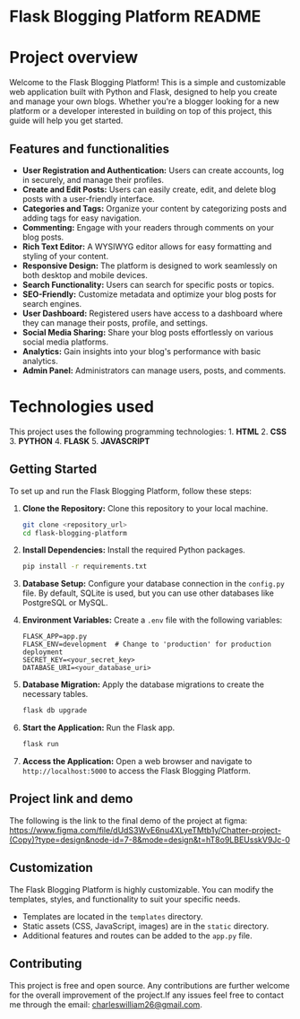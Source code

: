 # Flask Blogging Platform README

# Project overview

Welcome to the Flask Blogging Platform! This is a simple and customizable web application built with Python and Flask, designed to help you create and manage your own blogs. Whether you're a blogger looking for a new platform or a developer interested in building on top of this project, this guide will help you get started.

## Features and functionalities

- **User Registration and Authentication:** Users can create accounts, log in securely, and manage their profiles.
- **Create and Edit Posts:** Users can easily create, edit, and delete blog posts with a user-friendly interface.
- **Categories and Tags:** Organize your content by categorizing posts and adding tags for easy navigation.
- **Commenting:** Engage with your readers through comments on your blog posts.
- **Rich Text Editor:** A WYSIWYG editor allows for easy formatting and styling of your content.
- **Responsive Design:** The platform is designed to work seamlessly on both desktop and mobile devices.
- **Search Functionality:** Users can search for specific posts or topics.
- **SEO-Friendly:** Customize metadata and optimize your blog posts for search engines.
- **User Dashboard:** Registered users have access to a dashboard where they can manage their posts, profile, and settings.
- **Social Media Sharing:** Share your blog posts effortlessly on various social media platforms.
- **Analytics:** Gain insights into your blog's performance with basic analytics.
- **Admin Panel:** Administrators can manage users, posts, and comments.

# Technologies used

This project uses the following programming technologies:
                                 1. **HTML**
                                 2. **CSS**
                                 3. **PYTHON**
                                 4. **FLASK**
                                 5. **JAVASCRIPT**

## Getting Started

To set up and run the Flask Blogging Platform, follow these steps:

1. **Clone the Repository:** Clone this repository to your local machine.

   ```bash
   git clone <repository_url>
   cd flask-blogging-platform
   ```

2. **Install Dependencies:** Install the required Python packages.

   ```bash
   pip install -r requirements.txt
   ```

3. **Database Setup:** Configure your database connection in the `config.py` file. By default, SQLite is used, but you can use other databases like PostgreSQL or MySQL.

4. **Environment Variables:** Create a `.env` file with the following variables:

   ```env
   FLASK_APP=app.py
   FLASK_ENV=development  # Change to 'production' for production deployment
   SECRET_KEY=<your_secret_key>
   DATABASE_URI=<your_database_uri>
   ```

5. **Database Migration:** Apply the database migrations to create the necessary tables.

   ```bash
   flask db upgrade
   ```

6. **Start the Application:** Run the Flask app.

   ```bash
   flask run
   ```

7. **Access the Application:** Open a web browser and navigate to `http://localhost:5000` to access the Flask Blogging Platform.

## Project link and demo

The following is the link to the final demo of the project at figma: https://www.figma.com/file/dUdS3WvE6nu4XLyeTMtb1y/Chatter-project-(Copy)?type=design&node-id=7-8&mode=design&t=hT8o9LBEUsskV9Jc-0


## Customization

The Flask Blogging Platform is highly customizable. You can modify the templates, styles, and functionality to suit your specific needs.

- Templates are located in the `templates` directory.
- Static assets (CSS, JavaScript, images) are in the `static` directory.
- Additional features and routes can be added to the `app.py` file.

## Contributing

This project is free and open source. Any contributions are further welcome for the overall improvement of the project.If any issues feel free to contact me through the email: charleswilliam26@gmail.com.